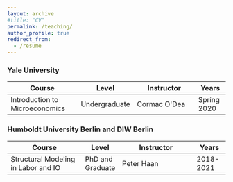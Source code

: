 ```yaml
---
layout: archive
#title: "CV"
permalink: /teaching/
author_profile: true
redirect_from:
  - /resume
---
```


### Yale University

<style>
table th:first-of-type {
    width: 35%;
}
table th:nth-of-type(2) {
    width: 15%;
}
table th:nth-of-type(3) {
    width: 35%;
}
table th:nth-of-type(4) {
    width: 15%;
}
</style>

| Course   | Level  | Instructor | Years  |
| ---------- | ------ | ---------- | ------ |
| Introduction to Microeconomics   | Undergraduate   | Cormac O'Dea | Spring 2020



### Humboldt University Berlin and DIW Berlin

<style>
table th:first-of-type {
    width: 35%;
}
table th:nth-of-type(2) {
    width: 15%;
}
table th:nth-of-type(3) {
    width: 35%;
}
table th:nth-of-type(4) {
    width: 15%;
}
</style>

| Course   | Level  | Instructor | Years  |
| ---------- | ------ | ---------- | ------ |
| Structural Modeling in Labor and IO  | PhD and Graduate | Peter Haan | 2018-2021
